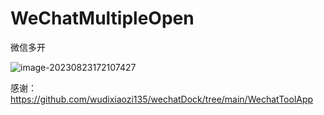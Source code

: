 # WeChatMultipleOpen
微信多开

![image-20230823172107427](http://120.78.177.99:30001/api/image/download?fn=VcBzYGOg40uyEzKWmD0iAg.png)

感谢： https://github.com/wudixiaozi135/wechatDock/tree/main/WechatToolApp
